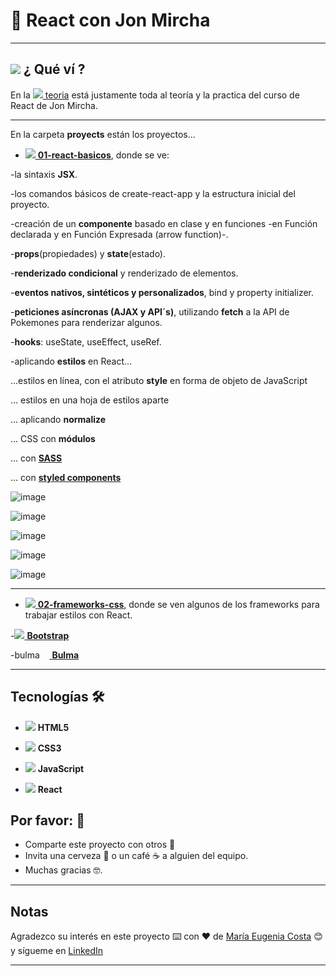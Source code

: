 # :star2: React con Jon Mircha

---

## <img src="https://img.icons8.com/emoji/40/null/woman-technologyst.png"/> ¿ Qué ví ?

En la [<img src="https://img.icons8.com/ios-filled/30/null/opened-folder.png"/> teoria](https://github.com/eugenia1984/React-con-JonMircha/tree/main/teoria) está justamente toda al teoría y la practica del curso de React de Jon Mircha.

---

En la carpeta **proyects** están los proyectos...

- [<img src="https://img.icons8.com/ios-filled/30/null/opened-folder.png"/> **01-react-basicos**](https://github.com/eugenia1984/React-con-JonMircha/tree/main/proyects/01-react-basicos), donde se ve:

-la sintaxis **JSX**.

-los comandos básicos de create-react-app y la estructura inicial del proyecto.

-creación de un **componente** basado en clase y en funciones -en Función declarada y en Función Expresada (arrow function)-.

-**props**(propiedades) y **state**(estado).

-**renderizado condicional** y renderizado de elementos.

-**eventos nativos, sintéticos y personalizados**, bind y property initializer.

-**peticiones asíncronas (AJAX y API´s)**, utilizando **fetch** a la API de Pokemones para renderizar algunos.

-**hooks**: useState, useEffect, useRef.

-aplicando **estilos** en React...

...estilos en línea, con el atributo **style** en forma de objeto de JavaScript

... estilos en una hoja de estilos aparte

... aplicando **normalize**

... CSS con **módulos**

... con [**SASS**](https://sass-lang.com/)

... con [**styled components**](https://styled-components.com/)


![image](https://github.com/eugenia1984/React-con-JonMircha/assets/72580574/64f1dcda-1fbd-4396-9577-af78115b0b79)

![image](https://github.com/eugenia1984/React-con-JonMircha/assets/72580574/0a86f78a-486d-43e2-a033-ef98c016e7c3)

![image](https://github.com/eugenia1984/React-con-JonMircha/assets/72580574/cbaa5417-9650-4b0f-9032-48e24d0a65f8)

![image](https://github.com/eugenia1984/React-con-JonMircha/assets/72580574/7041bfc8-33e8-4abd-8a5f-78093ce298b6)

![image](https://github.com/eugenia1984/React-con-JonMircha/assets/72580574/6c63ba26-f64b-4552-9180-248f98586da7)


---

- [<img src="https://img.icons8.com/ios-filled/30/null/opened-folder.png"/> **02-frameworks-css**](https://github.com/eugenia1984/React-con-JonMircha/tree/main/proyects/02-frameworks-css), donde se ven algunos de los frameworks para trabajar estilos con React.

-[<img src="https://img.icons8.com/color/36/null/bootstrap.png"/> **Bootstrap**](https://getbootstrap.com/)

-[<img src="https://bulma.io/images/bulma-logo.png" alt="bulma icon" width="56" height="14"/> **Bulma**](https://bulma.io/)



---

## Tecnologías 🛠️

- <img src="https://img.icons8.com/fluency/30/null/html-5.png"/> **HTML5**

- <img src="https://img.icons8.com/fluency/30/null/css3.png"/> **CSS3**

- <img src="https://img.icons8.com/color/30/null/javascript--v1.png"/> **JavaScript**

- <img src="https://img.icons8.com/officel/30/null/react.png"/> **React**

## Por favor: 🎁

- Comparte este proyecto con otros 📢
- Invita una cerveza 🍺 o un café ☕ a alguien del equipo.
- Muchas gracias 🤓.

---

## Notas

Agradezco su interés en este proyecto ⌨️ con ❤️ de [María Eugenia Costa](https://github.com/eugenia1984) 😊 y sígueme en [LinkedIn](http://www.linkedin.com/in/maríaeugeniacosta)

---
